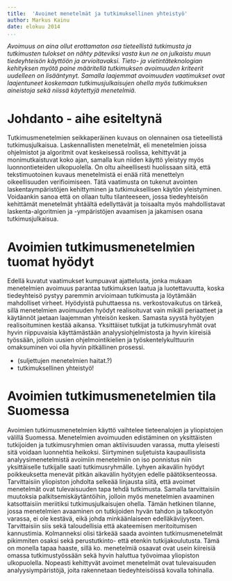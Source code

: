 ```yaml
---
title:  'Avoimet menetelmät ja tutkimuksellinen yhteistyö'
author: Markus Kainu
date: elokuu 2014
...
```


<!--
pandoc --toc --number-section -s 
-S -H /home/aurelius/web/css/rmarkdown.css avoimet-menetelmat.md -o index.html
-->

*Avoimuus on aina ollut erottamaton osa tieteellistä tutkimusta ja tutkimusten tulokset on nähty päteviksi vasta kun ne on julkaistu muun tiedeyhteisön käyttöön ja arvioitavaksi. Tieto- ja vietintäteknologian kehityksen myötä paine määritellä tutkimuksen avoimuuden kriteerit uudelleen on lisääntynyt. Samalla laajemmat avoimuuden vaatimukset ovat laajentuneet koskemaan tutkimusjulkaisujen ohella myös tutkimuksen aineistoja sekä niissä käytettyjä menetelmiä.*


# Johdanto - aihe esiteltynä

Tutkimusmenetelmien seikkaperäinen kuvaus on olennainen osa tieteellistä tutkimusjulkaisua. Laskennallisten menetelmät, eli menetelmien joissa ohjelmistot ja algoritmit ovat keskeisessä roolissa, kehittyvät ja monimutkaistuvat koko ajan, samalla kun niiden käyttö yleistyy myös luonnontieteiden ulkopuolella. On oltu aiheellisesti huolissaan siitä, että tekstimuotoinen kuvaus menetelmistä ei enää riitä menettelyn oikeellisuuden verifioimiseen. Tätä vaatimusta on tukenut avointen laskentaympäristöjen kehittyminen ja tutkimuksellisen käytön yleistyminen. Voidaankin sanoa että on ollaan tultu tilanteeseen, jossa tiedeyhteisön kehittämät menetelmät yhtäältä edellyttävät ja toisaalta myös mahdollistavat laskenta-algoritmien ja -ympäristöjen avaamisen ja jakamisen osana tutkimusjulkaisua.

# Avoimien tutkimusmenetelmien tuomat hyödyt

Edellä kuvatut vaatimukset kumpuavat ajattelusta, jonka mukaan menetelmien avoimuus parantaa tutkimuksen laatua ja luotettavuutta, koska tiedeyhteisö pystyy paremmin arvioimaan tutkimusta ja löytämään mahdolliset virheet.  Hyödyistä puhuttaessa ns. verkostovaikutus on tärkeä, sillä menetelmien avoimuuden hyödyt realisoituvat vain mikäli periaatteet ja käytännöt jaetaan laajemman yhteisön kesken. Samasta syystä hyötyjen realisoituminen kestää aikansa. Yksittäiset tutkijat ja tutkimusryhmät ovat hyvin riippuvaisia käyttämästään analyysiohjelmistosta ja hyvin kiireisiä työssään, jolloin uusien ohjelmointikielien ja työskentelykulttuurin omaksuminen voi olla hyvin pitkällinen prosessi.

- (suljettujen menetelmien haitat.?)
- tutkimuksellinen yhteistyö!

# Avoimien tutkimusmenetelmien tila Suomessa



Avoimien tutkimusmenetelmien käyttö vaihtelee tieteenalojen ja yliopistojen välillä Suomessa. Menetelmien avoimuuden edistäminen on yksittäisten tutkijoiden ja tutkimusryhmien oman aktiivisuuden varassa, mutta yleisesti sitä voidaan luonnehtia heikoksi. Siirtyminen suljetuista kaupaullisista analyysimenetelmistä avoimiin menetelmiin on iso ponnistus niin yksittäiselle tutkijalle saati  tutkimusryhmälle. Lyhyen aikavälin hyödyt poikkeuksetta menevät pitkän aikavälin hyötyjen edelle päätöksenteossa. Tarvittaisiin yliopiston johdolta selkeää linjausta siitä, että avoimet menetelmät ovat tulevaisuuden tapa tehdä tutkimusta. Samalla tarvittaisiin muutoksia palkitsemiskäytäntöihin, jolloin myös menetelmien avaaminen katsottaisiin meriitiksi tutkimusjulkaisujen ohella. Tämän hetkinen tilanne, jossa menetelmien avaaminen on tutkijoiden hyvän tahdon ja talkootyön varassa, ei ole kestävä, eikä johda minkäänlaiseen edelläkävijyyteen. Tarvittaisiin siis sekä taloudellisia että akateemisen meritoitumisen kannustimia. Kolmanneksi olisi tärkeää saada avointen tutkimusmenetelmät pikimmiten osaksi sekä perustutkinto- että etenkin tutkijakoulutusta. Tämä on monella tapaa haaste, sillä ko. menetelmiä osaavat ovat usein kiireisiä omassa tutkimustyössään sekä hyvin haluttua työvoimaa yliopiston ulkopuolella. Nopeasti kehittyvät avoimet menetelmät ovat tulevaisuuden analyysiympäristöjä, joita rakennetaan tiedeyhteisöissä kovalla tohinalla.  